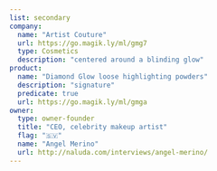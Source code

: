 ```yaml
---
list: secondary
company:
  name: "Artist Couture"
  url: https://go.magik.ly/ml/gmg7
  type: Cosmetics
  description: "centered around a blinding glow"
product:
  name: "Diamond Glow loose highlighting powders"
  description: "signature"
  predicate: true
  url: https://go.magik.ly/ml/gmga
owner:
  type: owner-founder
  title: "CEO, celebrity makeup artist"
  flag: "🇸🇻"
  name: "Angel Merino"
  url: http://naluda.com/interviews/angel-merino/
---
```

